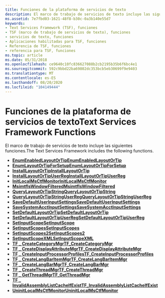 ```yaml
---
title: Funciones de la plataforma de servicios de texto
description: El marco de trabajo de servicios de texto incluye las siguientes funciones. EnumEnabledLayoutOrTipEnumLayoutOrTipForSetupInstallLayoutOrTipInstallLayoutOrTipUserRegInitLocalMsCtfMonitorMsimtfIsWindowFilteredQueryLayoutOrTipStringQueryLayoutOrTipStringUserRegSaveDefaultUserInputSettingsSaveSystemAcctInputSettingsSetDefaultLayoutOrTipSetDefaultLayoutOrTipUserRegSetInputScopeS etInputScopesSetInputScopes2SetInputScopeXMLTF \_ CreateCategoryMgrTF \_ CreateDisplayAttributeMgrTF \_ CreateInputProcessorProfilesTF \_ CreateLangBarItemMgrTF \_ CreateLangBarMgrTF \_ CreateThreadMgrTF \_ GetThreadMgrTF \_ InvalidAssemblyListCacheIfExistUninitLocalMsCtfMonitor
ms.assetid: 7e7fbd03-1621-48f8-b30c-0a3b140e55d7
keywords:
- Text Services Framework (TSF), funciones
- TSF (marco de trabajo de servicios de texto), funciones
- servicios de texto, funciones
- Aplicaciones habilitadas para TSF, funciones
- Referencia de TSF, funciones
- referencia para TSF, funciones
ms.topic: article
ms.date: 05/31/2018
ms.openlocfilehash: ce9640c10fc836627088b2cb2195b35b6f6bc4e1
ms.sourcegitcommit: 592c9bbd22ba69802dc353bcb5eb30699f9e9403
ms.translationtype: MT
ms.contentlocale: es-ES
ms.lasthandoff: 08/20/2020
ms.locfileid: "104149444"
---
```

# <a name="text-services-framework-functions"></a><span data-ttu-id="f20ab-109">Funciones de la plataforma de servicios de texto</span><span class="sxs-lookup"><span data-stu-id="f20ab-109">Text Services Framework Functions</span></span>

<span data-ttu-id="f20ab-110">El marco de trabajo de servicios de texto incluye las siguientes funciones.</span><span class="sxs-lookup"><span data-stu-id="f20ab-110">The Text Services Framework includes the following functions.</span></span>

-   [<span data-ttu-id="f20ab-111">**EnumEnabledLayoutOrTip**</span><span class="sxs-lookup"><span data-stu-id="f20ab-111">**EnumEnabledLayoutOrTip**</span></span>](/windows/desktop/TSF/enumenabledlayoutortip)
-   [<span data-ttu-id="f20ab-112">**EnumLayoutOrTipForSetup**</span><span class="sxs-lookup"><span data-stu-id="f20ab-112">**EnumLayoutOrTipForSetup**</span></span>](/windows/desktop/TSF/enumlayoutortipforsetup)
-   [<span data-ttu-id="f20ab-113">**InstallLayoutOrTip**</span><span class="sxs-lookup"><span data-stu-id="f20ab-113">**InstallLayoutOrTip**</span></span>](/windows/desktop/TSF/installlayoutortip)
-   [<span data-ttu-id="f20ab-114">**InstallLayoutOrTipUserReg**</span><span class="sxs-lookup"><span data-stu-id="f20ab-114">**InstallLayoutOrTipUserReg**</span></span>](/windows/desktop/TSF/installlayoutortipuserreg)
-   [<span data-ttu-id="f20ab-115">**InitLocalMsCtfMonitor**</span><span class="sxs-lookup"><span data-stu-id="f20ab-115">**InitLocalMsCtfMonitor**</span></span>](/windows/desktop/api/msctfmonitorapi/nf-msctfmonitorapi-initlocalmsctfmonitor)
-   [<span data-ttu-id="f20ab-116">**MsimtfIsWindowFiltered**</span><span class="sxs-lookup"><span data-stu-id="f20ab-116">**MsimtfIsWindowFiltered**</span></span>](/windows/desktop/TSF/msimtfiswindowfiltered)
-   [<span data-ttu-id="f20ab-117">**QueryLayoutOrTipString**</span><span class="sxs-lookup"><span data-stu-id="f20ab-117">**QueryLayoutOrTipString**</span></span>](/windows/desktop/TSF/querylayoutortipstring)
-   [<span data-ttu-id="f20ab-118">**QueryLayoutOrTipStringUserReg**</span><span class="sxs-lookup"><span data-stu-id="f20ab-118">**QueryLayoutOrTipStringUserReg**</span></span>](/windows/desktop/TSF/querylayoutortipstringuserreg)
-   [<span data-ttu-id="f20ab-119">**SaveDefaultUserInputSettings**</span><span class="sxs-lookup"><span data-stu-id="f20ab-119">**SaveDefaultUserInputSettings**</span></span>](/windows/desktop/TSF/savedefaultuserinputsettings)
-   [<span data-ttu-id="f20ab-120">**SaveSystemAcctInputSettings**</span><span class="sxs-lookup"><span data-stu-id="f20ab-120">**SaveSystemAcctInputSettings**</span></span>](/windows/desktop/TSF/savesystemacctinputsettings)
-   [<span data-ttu-id="f20ab-121">**SetDefaultLayoutOrTip**</span><span class="sxs-lookup"><span data-stu-id="f20ab-121">**SetDefaultLayoutOrTip**</span></span>](/windows/desktop/TSF/setdefaultlayoutortip)
-   [<span data-ttu-id="f20ab-122">**SetDefaultLayoutOrTipUserReg**</span><span class="sxs-lookup"><span data-stu-id="f20ab-122">**SetDefaultLayoutOrTipUserReg**</span></span>](/windows/desktop/TSF/setdefaultlayoutortipuserreg)
-   [<span data-ttu-id="f20ab-123">**SetInputScope**</span><span class="sxs-lookup"><span data-stu-id="f20ab-123">**SetInputScope**</span></span>](/windows/desktop/api/inputscope/nf-inputscope-setinputscope)
-   [<span data-ttu-id="f20ab-124">**SetInputScopes**</span><span class="sxs-lookup"><span data-stu-id="f20ab-124">**SetInputScopes**</span></span>](/windows/desktop/api/inputscope/nf-inputscope-setinputscopes)
-   [<span data-ttu-id="f20ab-125">**SetInputScopes2**</span><span class="sxs-lookup"><span data-stu-id="f20ab-125">**SetInputScopes2**</span></span>](/windows/desktop/api/inputscope/nf-inputscope-setinputscopes2)
-   [<span data-ttu-id="f20ab-126">**SetInputScopeXML**</span><span class="sxs-lookup"><span data-stu-id="f20ab-126">**SetInputScopeXML**</span></span>](/windows/desktop/api/inputscope/nf-inputscope-setinputscopexml)
-   [<span data-ttu-id="f20ab-127">**TF \_ CreateCategoryMgr**</span><span class="sxs-lookup"><span data-stu-id="f20ab-127">**TF\_CreateCategoryMgr**</span></span>](/windows/desktop/api/Msctf/nf-msctf-tf_createcategorymgr)
-   [<span data-ttu-id="f20ab-128">**TF \_ CreateDisplayAttributeMgr**</span><span class="sxs-lookup"><span data-stu-id="f20ab-128">**TF\_CreateDisplayAttributeMgr**</span></span>](/windows/desktop/api/Msctf/nf-msctf-tf_createdisplayattributemgr)
-   [<span data-ttu-id="f20ab-129">**TF \_ CreateInputProcessorProfiles**</span><span class="sxs-lookup"><span data-stu-id="f20ab-129">**TF\_CreateInputProcessorProfiles**</span></span>](/windows/desktop/api/Msctf/nf-msctf-tf_createinputprocessorprofiles)
-   [<span data-ttu-id="f20ab-130">**TF \_ CreateLangBarItemMgr**</span><span class="sxs-lookup"><span data-stu-id="f20ab-130">**TF\_CreateLangBarItemMgr**</span></span>](/windows/desktop/api/Msctf/nf-msctf-tf_createlangbaritemmgr)
-   [<span data-ttu-id="f20ab-131">**TF \_ CreateLangBarMgr**</span><span class="sxs-lookup"><span data-stu-id="f20ab-131">**TF\_CreateLangBarMgr**</span></span>](/windows/desktop/api/Msctf/nf-msctf-tf_createlangbarmgr)
-   [<span data-ttu-id="f20ab-132">**TF \_ CreateThreadMgr**</span><span class="sxs-lookup"><span data-stu-id="f20ab-132">**TF\_CreateThreadMgr**</span></span>](/windows/desktop/api/Msctf/nf-msctf-tf_createthreadmgr)
-   [<span data-ttu-id="f20ab-133">**TF \_ GetThreadMgr**</span><span class="sxs-lookup"><span data-stu-id="f20ab-133">**TF\_GetThreadMgr**</span></span>](/windows/desktop/api/Msctf/nf-msctf-tf_getthreadmgr)
-   [<span data-ttu-id="f20ab-134">**TF \_ InvalidAssemblyListCacheIfExist**</span><span class="sxs-lookup"><span data-stu-id="f20ab-134">**TF\_InvalidAssemblyListCacheIfExist**</span></span>](/windows/desktop/TSF/tf-invalidassemblylistcacheifexist)
-   [<span data-ttu-id="f20ab-135">**UninitLocalMsCtfMonitor**</span><span class="sxs-lookup"><span data-stu-id="f20ab-135">**UninitLocalMsCtfMonitor**</span></span>](/windows/desktop/api/msctfmonitorapi/nf-msctfmonitorapi-uninitlocalmsctfmonitor)

 

 